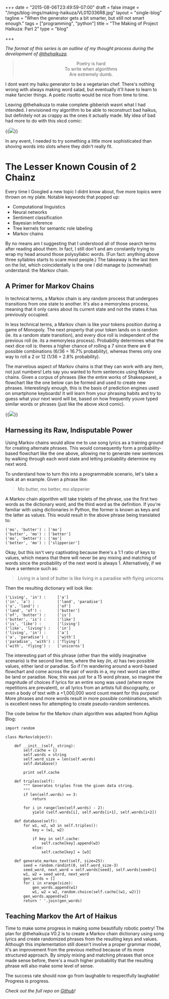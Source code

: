 +++
date = "2015-08-06T23:49:59-07:00"
draft = false
image = "/imgs/blog-imgs/making-haikuza/VL01D336R8.jpg"
layout = "single-blog"
tagline = "When the generator gets a bit smarter, but still not smart enough."
tags = ["programming", "python"]
title = "The Making of Project Haikuza: Part 2"
type = "blog"

+++

_The format of this series is an outline of my thought process during the development of [@thehaikuza](/projects/software/haikuza/)._

<blockquote style="text-align:center">
Poetry is hard
<br>To write when algorithms
<br>Are extremely dumb.
</blockquote>


I dont want my haiku generator to be a vegetarian chef. There's nothing wrong with always making word salad, but eventually it'll have to learn to make fancier things. A poetic risotto would be nice from time to time.

Leaving @thehaikuza to make complete gibberish wasnt what I had intended. I envisioned my algorithm to be able to reconstruct bad haikus, but definitely not as crappy as the ones it actually made. My idea of bad had more to do with this xkcd comic:

{{<img caption="iOS Keyboard Predictions (Source: xkcd.com/1427)" src="/imgs/blog-imgs/making-haikuza/ios_keyboard.png" >}}

In any event, I needed to try something a little more sophisticated than shoving words into slots where they didn't really fit.

# The Lesser Known Cousin of 2 Chainz

Every time I Googled a new topic I didnt know about, five more topics were thrown on my plate. Notable keywords that popped up:

* Computational linguistics
* Neural networks
* Sentiment classification
* Bayesian inference
* Tree kernels for semantic role labeling
* Markov chains

By no means am I suggesting that I understood all of those search terms after reading about them. In fact, I still don't and am constantly trying to wrap my head around those polysyllabic words. (Fun fact: anything above three syllables starts to scare most people.) The takeaway is the last item on the list, which coincidentally is the one I did manage to (somewhat) understand: the Markov chain.

## A Primer for Markov Chains

In technical terms, a Markov chain is any random process that undergoes transitions from one state to another. It's also a memoryless process, meaning that it only cares about its current state and not the states it has previously occupied.

In less technical terms, a Markov chain is like your tokens position during a game of Monopoly. The next property that your token lands on is random (ie. its a random state transition), and every dice roll is independent of the previous roll (ie. its a memoryless process). Probability determines what the next dice roll is: theres a higher chance of rolling a 7 since there are 6 possible combinations (6/36 = 16.7% probability), whereas theres only one way to roll a 2 or 12 (1/36 = 2.8% probability).

The marvelous aspect of Markov chains is that they can work with any item, not just numbers! Lets say you wanted to form sentences using Markov chains. Given a corpus of phrases (like the entire works of Shakespeare), a flowchart like the one below can be formed and used to create new phrases. Interestingly enough, this is the basis of prediction engines used on smartphone keyboards! It will learn from your phrasing habits and try to guess what your next word will be, based on how frequently youve typed similar words or phrases (just like the above xkcd comic).

{{<img caption="Visualization of words forming a Markov chain. (Source: Andrew Cholakian's Blog)" src="/imgs/blog-imgs/making-haikuza/chain.png" >}}

## Harnessing its Raw, Indisputable Power

Using Markov chains would allow me to use song lyrics as a training ground for creating alternate phrases. This would consequently form a probability-based flowchart like the one above, allowing me to generate new sentences by walking through each word state and letting probability determine my next word.

To understand how to turn this into a programmable scenario, let's take a look at an example. Given a phrase like:

> Mo butter, mo better, mo slipperier

A Markov chain algorithm will take triplets of the phrase, use the first two words as the dictionary word, and the third word as the definition. If you're familiar with using dictionaries in Python, the former is known as keys and the latter as values. This would result in the above phrase being translated to:

```
('mo', 'butter') : ['mo']
('butter', 'mo') : ['better']
('mo', 'better') : ['mo']
('better', 'mo') : ['slipperier']
```

Okay, but this isn't very captivating because there's a 1:1 ratio of keys to values, which means that there will never be any mixing and matching of words since the probability of the next word is always 1. Alternatively, if we have a sentence such as:

> Living in a land of butter is like living in a paradise with flying unicorns

Then the resulting dictionary will look like:

```
('Living', 'in') :     ['a']
('in', 'a') :          ['land', 'paradise']
('a', 'land') :        ['of']
('land', 'of') :       ['butter']
('of', 'butter') :     ['is']
('butter', 'is') :     ['like']
('is', 'like') :       ['living']
('like', 'living') :   ['in']
('living', 'in') :     ['a']
('a', 'paradise') :    ['with']
('paradise', 'with') : ['flying']
('with', 'flying') :   ['unicorns']
```

The interesting part of this phrase (other than the wildly imaginative scenario) is the second line item, where the key _(in, a)_ has two possible values, either land or paradise. So if I'm wandering around a word-based flowchart and come across the pair of words in a, my next word can either be land or paradise. Now, this was just for a 15 word phrase, so imagine the magnitude of choices if lyrics for an entire song was used (where more repetitions are prevalent), or all lyrics from an artists full discography, or even a body of text with a +1,000,000 word count meant for this purpose! More phrases and more words result in more possible combinations, which is excellent news for attempting to create pseudo-random sentences.

The code below for the Markov chain algorithm was adapted from Agiliqs Blog:

```
import random

class Markov(object):

    def __init__(self, string):
        self.cache = {}
        self.words = string
        self.word_size = len(self.words)
        self.database()

        print self.cache

    def triples(self):
        """ Generates triples from the given data string.
        """
        if len(self.words) == 3:
            return

        for i in range(len(self.words) - 2):
            yield (self.words[i], self.words[i+1], self.words[i+2])

    def database(self):
        for w1, w2, w3 in self.triples():
            key = (w1, w2)

            if key in self.cache:
                self.cache[key].append(w3)
            else:
                self.cache[key] = [w3]

    def generate_markov_text(self, size=25):
        seed = random.randint(0, self.word_size-3)
        seed_word, next_word = self.words[seed], self.words[seed+1]
        w1, w2 = seed_word, next_word
        gen_words = []
        for i in xrange(size):
            gen_words.append(w1)
            w1, w2 = w2, random.choice(self.cache[(w1, w2)])
        gen_words.append(w2)
        return ' '.join(gen_words)
```

## Teaching Markov the Art of Haikus

Time to make some progress in making some beautifully robotic poetry! The plan for @thehaikuza V0.2 is to create a Markov chain dictionary using song lyrics and create randomized phrases from the resulting keys and values. Although this implementation still doesn't involve a proper grammar model, it's an improvement from the previous method because of its more structured approach. By simply mixing and matching phrases that once made sense before, there's a much higher probability that the resulting phrase will also make some level of sense.

The success rate should now go from laughable to respectfully laughable! Progress is progress.

_Check out the full repo on [Github](https://github.com/justinmklam/project-haikuza)!_
